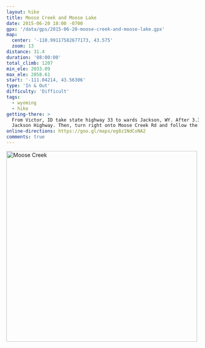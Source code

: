 ```yaml
---
layout: hike
title: Moose Creek and Moose Lake
date: 2015-06-20 18:00 -0700
gpx: '/data/gps/2015-06-20-moose-creek-and-moose-lake.gpx'
map:
  center: '-110.99117582677173, 43.575'
  zoom: 13
distance: 31.4
duration: '08:00:00'
total_climb: 1207
min_ele: 2033.09
max_ele: 2858.61
start: '-111.04214, 43.56306'
type: 'In & Out'
difficulty: 'Difficult'
tags:
  - wyoming
  - hike
getting-there: >
  From Victor, ID take state highway 33 to wards Jackson, WY. After 3.3 miles turn left onto Old
  Jackson Highway. Then, turn right onto Moose Creek Rd and follow the road to the trailhead.
online-directions: https://goo.gl/maps/eg8z1NdCoNA2
comments: true
---
```


<a data-flickr-embed="true"  href="https://www.flickr.com/photos/101945058@N06/18832734189/in/photolist-qtoMDg-fTBRsJ-uGbFKB" title="Moose Creek"><img src="https://farm1.staticflickr.com/302/18832734189_632b9e6949.jpg" width="500" height="500" alt="Moose Creek"></a><script async src="//embedr.flickr.com/assets/client-code.js" charset="utf-8"></script>

